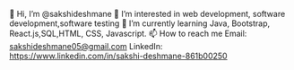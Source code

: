 👋 Hi, I’m @sakshideshmane
👀 I’m interested in web development, software development,software testing
🌱 I’m currently learning Java, Bootstrap, React.js,SQL,HTML, CSS, Javascript.
📫 How to reach me
Email: sakshideshmane05@gmail.com
LinkedIn: https://www.linkedin.com/in/sakshi-deshmane-861b00250


